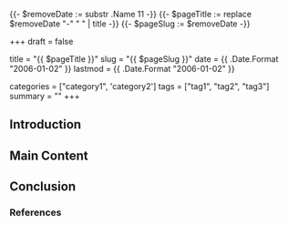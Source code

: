 {{- $removeDate := substr .Name 11 -}}
{{- $pageTitle := replace $removeDate "-" " " | title -}}
{{- $pageSlug := $removeDate -}}

+++
draft = false

title = "{{ $pageTitle }}"
slug = "{{ $pageSlug }}"
date = {{ .Date.Format "2006-01-02" }}
lastmod = {{ .Date.Format "2006-01-02" }}

categories = ["category1", 'category2']
tags = ["tag1", "tag2", "tag3"]
summary = ""
+++

## Introduction

<!-- Write the introduction here -->

## Main Content

<!-- Write the main content here -->

## Conclusion

<!-- Write the conclusion here -->

### References

<!-- List any references or further readings here -->
